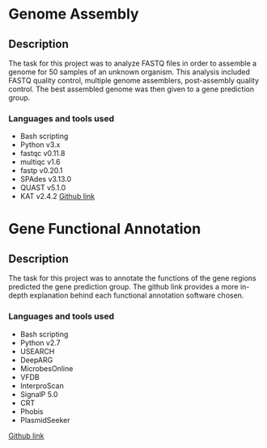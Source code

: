 # Genome Assembly

## Description
The task for this project was to analyze FASTQ files in order to assemble a genome for 50 samples of an unknown organism. This analysis included FASTQ quality control, multiple genome assemblers, post-assembly quality control. The best assembled genome was then given to a gene prediction group. 

### Languages and tools used
- Bash scripting 
- Python v3.x
- fastqc v0.11.8
- multiqc v1.6
- fastp v0.20.1
- SPAdes v3.13.0
- QUAST v5.1.0
- KAT v2.4.2
[Github link](https://github.gatech.edu/comgenomics2021/Team2-GenomeAssembly)

# Gene Functional Annotation

## Description
The task for this project was to annotate the functions of the gene regions predicted the gene prediction group. The github link provides a more in-depth explanation behind each functional annotation software chosen. 

### Languages and tools used
- Bash scripting
- Python v2.7
- USEARCH
- DeepARG
- MicrobesOnline
- VFDB
- InterproScan
- SignalP 5.0
- CRT
- Phobis
- PlasmidSeeker

[Github link](https://github.gatech.edu/comgenomics2021/Team2-FunctionalAnnotation)
